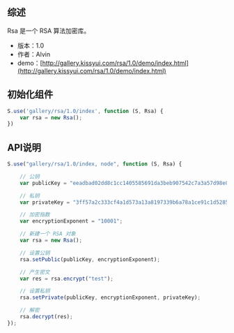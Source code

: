 ## 综述

Rsa 是一个 RSA 算法加密库。

* 版本：1.0
* 作者：Alvin
* demo：[http://gallery.kissyui.com/rsa/1.0/demo/index.html](http://gallery.kissyui.com/rsa/1.0/demo/index.html)

## 初始化组件

```javascript
S.use('gallery/rsa/1.0/index', function (S, Rsa) {
    var rsa = new Rsa();
})
```

## API说明

```javascript
S.use("gallery/rsa/1.0/index, node", function (S, Rsa) {

    // 公钥
    var publicKey = "eeadbad02dd8c1cc1405585691da3beb907542c7a3a57d98e005822b9b1852bb102419d63d13b1f8f332e88fae0d156d74c1495e705073310abfacfc8085f74fab89033c82fd0f7728ba644cc5da6df07535273e91f5d19bfc4be787d0de16aad6cf9bd0ad74427862c7c92ed97bc419a7c3b05cc1b36a3421fef0cbb2cc72fd";

    // 私钥
    var privateKey = "3ff57a2c333cf4a1d573a13a8197339b6a78a1ce91c1d528544fe593fdd9c4c1b00f9c84d695228a0dd1c4944c15e17a15617e61ba4334bb1da043a0de6807df6314aa0a40cca0e87726f26c059262092f7ace483f197f1ca1dc372e38ce8a11d3f90d70913e77e39329db092db836c041d316e277d79893054f6229a26fce99";

    // 加密指数
    var encryptionExponent = "10001";

    // 新建一个 RSA 对象
    var rsa = new Rsa();

    // 设置公钥
    rsa.setPublic(publicKey, encryptionExponent);

    // 产生密文
    var res = rsa.encrypt("test");

    // 设置私钥
    rsa.setPrivate(publicKey, encryptionExponent, privateKey);

    // 解密
    rsa.decrypt(res);
});
```